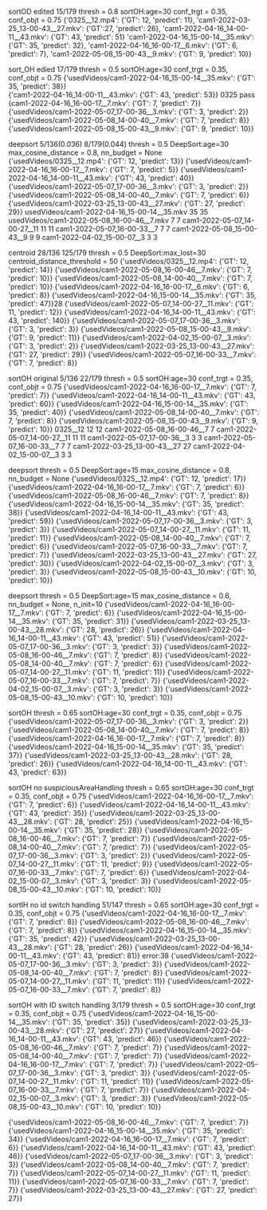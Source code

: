 sortOD edited 15/179
thresh = 0.8 sortOH:age=30 conf_trgt = 0.35, conf_objt = 0.75
{'0325__12.mp4': {'GT': 12, 'predict': 11}, 
'cam1-2022-03-25_13-00-43__27.mkv': {'GT':27, 'predict': 26}, 
'cam1-2022-04-16_14-00-11__43.mkv': {'GT': 43, 'predict': 51}
'cam1-2022-04-16_15-00-14__35.mkv': {'GT': 35, 'predict': 32}, 
'cam1-2022-04-16_16-00-17__6.mkv': {'GT': 6, 'predict': 7}, 
'cam1-2022-05-08_15-00-43__9.mkv': {'GT': 9, 'predict': 10}}

sort_OH edied 17/179
thresh = 0.5 sortOH:age=30 conf_trgt = 0.35, conf_objt = 0.75 
{'usedVideos/cam1-2022-04-16_15-00-14__35.mkv': {'GT': 35, 'predict': 38}}  
{'cam1-2022-04-16_14-00-11__43.mkv': {'GT': 43, 'predict': 53}} 
0325 pass
{cam1-2022-04-16_16-00-17__7.mkv': {'GT': 7, 'predict': 7}}
{'usedVideos/cam1-2022-05-07_17-00-36__3.mkv': {'GT': 3, 'predict': 2}}
{'usedVideos/cam1-2022-05-08_14-00-40__7.mkv': {'GT': 7, 'predict': 8}}
{'usedVideos/cam1-2022-05-08_15-00-43__9.mkv': {'GT': 9, 'predict': 10}}



deepsort
5/136(0.036) 8/179(0.044)
thresh = 0.5 DeepSort:age=30 max_cosine_distance = 0.8, nn_budget = None
{'usedVideos/0325__12.mp4': {'GT': 12, 'predict': 13}}
{'usedVideos/cam1-2022-04-16_16-00-17__7.mkv': {'GT': 7, 'predict': 5}}
{'usedVideos/cam1-2022-04-16_14-00-11__43.mkv': {'GT': 43, 'predict': 40}}
{'usedVideos/cam1-2022-05-07_17-00-36__3.mkv': {'GT': 3, 'predict': 2}}
{'usedVideos/cam1-2022-05-08_14-00-40__7.mkv': {'GT': 7, 'predict': 6}}
{'usedVideos/cam1-2022-03-25_13-00-43__27.mkv': {'GT': 27, 'predict': 29}}
usedVideos/cam1-2022-04-16_15-00-14__35.mkv 35 35
usedVideos/cam1-2022-05-08_16-00-46__7.mkv 7 7
cam1-2022-05-07_14-00-27__11 11 11
cam1-2022-05-07_16-00-33__7 7 7
cam1-2022-05-08_15-00-43__9 9 9
cam1-2022-04-02_15-00-07__3 3 3



centroid
28/136 125/179
thresh = 0.5 DeepSort:max_lost=30 centroid_distance_threshold = 50
{'usedVideos/0325__12.mp4': {'GT': 12, 'predict': 14}}
{'usedVideos/cam1-2022-05-08_16-00-46__7.mkv': {'GT': 7, 'predict': 10}}
{'usedVideos/cam1-2022-05-08_14-00-40__7.mkv': {'GT': 7, 'predict': 10}}
{'usedVideos/cam1-2022-04-16_16-00-17__6.mkv': {'GT': 6, 'predict': 8}}
{'usedVideos/cam1-2022-04-16_15-00-14__35.mkv': {'GT': 35, 'predict': 47}}28
{'usedVideos/cam1-2022-05-07_14-00-27__11.mkv': {'GT': 11, 'predict': 12}}
{'usedVideos/cam1-2022-04-16_14-00-11__43.mkv': {'GT': 43, 'predict': 140}}
{'usedVideos/cam1-2022-05-07_17-00-36__3.mkv': {'GT': 3, 'predict': 3}}
{'usedVideos/cam1-2022-05-08_15-00-43__9.mkv': {'GT': 9, 'predict': 11}}
{'usedVideos/cam1-2022-04-02_15-00-07__3.mkv': {'GT': 3, 'predict': 2}}
{'usedVideos/cam1-2022-03-25_13-00-43__27.mkv': {'GT': 27, 'predict': 29}}
{'usedVideos/cam1-2022-05-07_16-00-33__7.mkv': {'GT': 7, 'predict': 8}}


sortOH original 5/136  22/179
thresh = 0.5 sortOH:age=30 conf_trgt = 0.35, conf_objt = 0.75
{'usedVideos/cam1-2022-04-16_16-00-17__7.mkv': {'GT': 7, 'predict': 7}}
{'usedVideos/cam1-2022-04-16_14-00-11__43.mkv': {'GT': 43, 'predict': 60}}
{'usedVideos/cam1-2022-04-16_15-00-14__35.mkv': {'GT': 35, 'predict': 40}}
{'usedVideos/cam1-2022-05-08_14-00-40__7.mkv': {'GT': 7, 'predict': 8}}
{'usedVideos/cam1-2022-05-08_15-00-43__9.mkv': {'GT': 9, 'predict': 10}}
0325__12 12 12
cam1-2022-05-08_16-00-46__7 7
cam1-2022-05-07_14-00-27__11 11 11
cam1-2022-05-07_17-00-36__3 3 3
cam1-2022-05-07_16-00-33__7 7 7
cam1-2022-03-25_13-00-43__27 27
cam1-2022-04-02_15-00-07__3 3 3

deepsort 
thresh = 0.5 DeepSort:age=15 max_cosine_distance = 0.8, nn_budget = None
{'usedVideos/0325__12.mp4': {'GT': 12, 'predict': 17}}
{'usedVideos/cam1-2022-04-16_16-00-17__7.mkv': {'GT': 7, 'predict': 6}}
{'usedVideos/cam1-2022-05-08_16-00-46__7.mkv': {'GT': 7, 'predict': 8}}
{'usedVideos/cam1-2022-04-16_15-00-14__35.mkv': {'GT': 35, 'predict': 38}}
{'usedVideos/cam1-2022-04-16_14-00-11__43.mkv': {'GT': 43, 'predict': 59}}
{'usedVideos/cam1-2022-05-07_17-00-36__3.mkv': {'GT': 3, 'predict': 3}}
{'usedVideos/cam1-2022-05-07_14-00-27__11.mkv': {'GT': 11, 'predict': 11}}
{'usedVideos/cam1-2022-05-08_14-00-40__7.mkv': {'GT': 7, 'predict': 6}}
{'usedVideos/cam1-2022-05-07_16-00-33__7.mkv': {'GT': 7, 'predict': 7}}
{'usedVideos/cam1-2022-03-25_13-00-43__27.mkv': {'GT': 27, 'predict': 30}}
{'usedVideos/cam1-2022-04-02_15-00-07__3.mkv': {'GT': 3, 'predict': 3}}
{'usedVideos/cam1-2022-05-08_15-00-43__10.mkv': {'GT': 10, 'predict': 10}}

deepsort
thresh = 0.5 DeepSort:age=15 max_cosine_distance = 0.6, nn_budget = None, n_init=10
{'usedVideos/cam1-2022-04-16_16-00-17__7.mkv': {'GT': 7, 'predict': 6}}
{'usedVideos/cam1-2022-04-16_15-00-14__35.mkv': {'GT': 35, 'predict': 31}}
{'usedVideos/cam1-2022-03-25_13-00-43__28.mkv': {'GT': 28, 'predict': 26}}
{'usedVideos/cam1-2022-04-16_14-00-11__43.mkv': {'GT': 43, 'predict': 51}}
{'usedVideos/cam1-2022-05-07_17-00-36__3.mkv': {'GT': 3, 'predict': 3}}
{'usedVideos/cam1-2022-05-08_16-00-46__7.mkv': {'GT': 7, 'predict': 8}}
{'usedVideos/cam1-2022-05-08_14-00-40__7.mkv': {'GT': 7, 'predict': 6}}
{'usedVideos/cam1-2022-05-07_14-00-27__11.mkv': {'GT': 11, 'predict': 11}}
{'usedVideos/cam1-2022-05-07_16-00-33__7.mkv': {'GT': 7, 'predict': 7}}
{'usedVideos/cam1-2022-04-02_15-00-07__3.mkv': {'GT': 3, 'predict': 3}}
{'usedVideos/cam1-2022-05-08_15-00-43__10.mkv': {'GT': 10, 'predict': 10}}


sortOH
thresh = 0.65 sortOH:age=30 conf_trgt = 0.35, conf_objt = 0.75
{'usedVideos/cam1-2022-05-07_17-00-36__3.mkv': {'GT': 3, 'predict': 2}}
{'usedVideos/cam1-2022-05-08_14-00-40__7.mkv': {'GT': 7, 'predict': 8}}
{'usedVideos/cam1-2022-04-16_16-00-17__7.mkv': {'GT': 7, 'predict': 8}}
{'usedVideos/cam1-2022-04-16_15-00-14__35.mkv': {'GT': 35, 'predict': 37}}
{'usedVideos/cam1-2022-03-25_13-00-43__28.mkv': {'GT': 28, 'predict': 26}}
{'usedVideos/cam1-2022-04-16_14-00-11__43.mkv': {'GT': 43, 'predict': 63}}


sortOH no suspiciousAreaHandling
thresh = 0.65 sortOH:age=30 conf_trgt = 0.35, conf_objt = 0.75
{'usedVideos/cam1-2022-04-16_16-00-17__7.mkv': {'GT': 7, 'predict': 6}}
{'usedVideos/cam1-2022-04-16_14-00-11__43.mkv': {'GT': 43, 'predict': 35}}
{'usedVideos/cam1-2022-03-25_13-00-43__28.mkv': {'GT': 28, 'predict': 25}}
{'usedVideos/cam1-2022-04-16_15-00-14__35.mkv': {'GT': 35, 'predict': 28}}
{'usedVideos/cam1-2022-05-08_16-00-46__7.mkv': {'GT': 7, 'predict': 7}}
{'usedVideos/cam1-2022-05-08_14-00-40__7.mkv': {'GT': 7, 'predict': 7}}
{'usedVideos/cam1-2022-05-07_17-00-36__3.mkv': {'GT': 3, 'predict': 2}}
{'usedVideos/cam1-2022-05-07_14-00-27__11.mkv': {'GT': 11, 'predict': 9}}
{'usedVideos/cam1-2022-05-07_16-00-33__7.mkv': {'GT': 7, 'predict': 6}}
{'usedVideos/cam1-2022-04-02_15-00-07__3.mkv': {'GT': 3, 'predict': 3}}
{'usedVideos/cam1-2022-05-08_15-00-43__10.mkv': {'GT': 10, 'predict': 10}}


sortIH no id switch handling  51/147
thresh = 0.65 sortOH:age=30 conf_trgt = 0.35, conf_objt = 0.75
{'usedVideos/cam1-2022-04-16_16-00-17__7.mkv': {'GT': 7, 'predict': 8}}
{'usedVideos/cam1-2022-05-08_16-00-46__7.mkv': {'GT': 7, 'predict': 8}}
{'usedVideos/cam1-2022-04-16_15-00-14__35.mkv': {'GT': 35, 'predict': 42}}
{'usedVideos/cam1-2022-03-25_13-00-43__28.mkv': {'GT': 28, 'predict': 26}}
{'usedVideos/cam1-2022-04-16_14-00-11__43.mkv': {'GT': 43, 'predict': 81}} error:38
{'usedVideos/cam1-2022-05-07_17-00-36__3.mkv': {'GT': 3, 'predict': 3}}
{'usedVideos/cam1-2022-05-08_14-00-40__7.mkv': {'GT': 7, 'predict': 8}}
{'usedVideos/cam1-2022-05-07_14-00-27__11.mkv': {'GT': 11, 'predict': 11}}
{'usedVideos/cam1-2022-05-07_16-00-33__7.mkv': {'GT': 7, 'predict': 8}}


sortOH with ID switch handling 3/179
thresh = 0.5 sortOH:age=30 conf_trgt = 0.35, conf_objt = 0.75
{'usedVideos/cam1-2022-04-16_15-00-14__35.mkv': {'GT': 35, 'predict': 35}}
{'usedVideos/cam1-2022-03-25_13-00-43__28.mkv': {'GT': 27, 'predict': 27}}
{'usedVideos/cam1-2022-04-16_14-00-11__43.mkv': {'GT': 43, 'predict': 46}}
{'usedVideos/cam1-2022-05-08_16-00-46__7.mkv': {'GT': 7, 'predict': 7}}
{'usedVideos/cam1-2022-05-08_14-00-40__7.mkv': {'GT': 7, 'predict': 7}}
{'usedVideos/cam1-2022-04-16_16-00-17__7.mkv': {'GT': 7, 'predict': 7}}
{'usedVideos/cam1-2022-05-07_17-00-36__3.mkv': {'GT': 3, 'predict': 3}}
{'usedVideos/cam1-2022-05-07_14-00-27__11.mkv': {'GT': 11, 'predict': 11}}
{'usedVideos/cam1-2022-05-07_16-00-33__7.mkv': {'GT': 7, 'predict': 7}}
{'usedVideos/cam1-2022-04-02_15-00-07__3.mkv': {'GT': 3, 'predict': 3}}
{'usedVideos/cam1-2022-05-08_15-00-43__10.mkv': {'GT': 10, 'predict': 10}}


{'usedVideos/cam1-2022-05-08_16-00-46__7.mkv': {'GT': 7, 'predict': 7}}
{'usedVideos/cam1-2022-04-16_15-00-14__35.mkv': {'GT': 35, 'predict': 34}}
{'usedVideos/cam1-2022-04-16_16-00-17__7.mkv': {'GT': 7, 'predict': 6}}
{'usedVideos/cam1-2022-04-16_14-00-11__43.mkv': {'GT': 43, 'predict': 46}}
{'usedVideos/cam1-2022-05-07_17-00-36__3.mkv': {'GT': 3, 'predict': 3}}
{'usedVideos/cam1-2022-05-08_14-00-40__7.mkv': {'GT': 7, 'predict': 7}}
{'usedVideos/cam1-2022-05-07_14-00-27__11.mkv': {'GT': 11, 'predict': 11}}
{'usedVideos/cam1-2022-05-07_16-00-33__7.mkv': {'GT': 7, 'predict': 7}}
{'usedVideos/cam1-2022-03-25_13-00-43__27.mkv': {'GT': 27, 'predict': 27}}